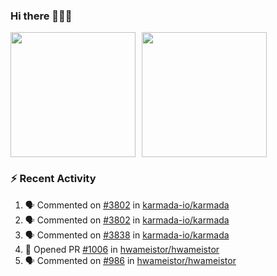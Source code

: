 ### Hi there 👋👋👋

<div style="display: flex; gap: 10px;">
  <img height="200px" src="https://github-readme-stats.vercel.app/api?username=Vacant2333&show_icons=true&theme=flag-india&count_private=true&hide_rank=true&include_all_commits=true">
  <img height="200px" src="https://github-readme-stats.vercel.app/api/top-langs/?username=Vacant2333&layout=donut">
</div>

### :zap: Recent Activity

<!--START_SECTION:activity-->
1. 🗣 Commented on [#3802](https://github.com/karmada-io/karmada/pull/3802#issuecomment-1650895200) in [karmada-io/karmada](https://github.com/karmada-io/karmada)
2. 🗣 Commented on [#3802](https://github.com/karmada-io/karmada/pull/3802#issuecomment-1650890385) in [karmada-io/karmada](https://github.com/karmada-io/karmada)
3. 🗣 Commented on [#3838](https://github.com/karmada-io/karmada/pull/3838#issuecomment-1650869574) in [karmada-io/karmada](https://github.com/karmada-io/karmada)
4. 💪 Opened PR [#1006](https://github.com/hwameistor/hwameistor/pull/1006) in [hwameistor/hwameistor](https://github.com/hwameistor/hwameistor)
5. 🗣 Commented on [#986](https://github.com/hwameistor/hwameistor/issues/986#issuecomment-1641503765) in [hwameistor/hwameistor](https://github.com/hwameistor/hwameistor)
<!--END_SECTION:activity-->
